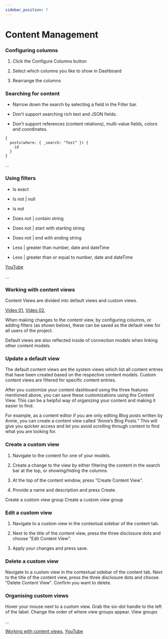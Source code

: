 ```yaml
---
sidebar_position: 7
---
```


# Content Management

### Configuring columns

1. Click the Configure Columns button

2. Select which columns you like to show in Dashboard

3. Rearrange the columns

### Searching for content

- Narrow down the search by selecting a field in the Filter bar.

- Don't support searching rich text and JSON fields.

- Don't support references (content relations), multi-value fields, colors and coordinates.

```text
{
  posts(where: { _search: "Test" }) {
    id
  }
}
```

...

### Using filters

- Is exact

- Is not | null

- Is not

- Does not | contain string

- Does not | start with starting string

- Does not | end with ending string

- Less | greater than number, date and dateTime

- Less | greater than or equal to number, date and dateTime

[YouTube](https://hygraph.com/docs/guides/content/using-filters)

...

### Working with content views

Content Views are divided into default views and custom views.

[Video 01](https://youtu.be/zluFSbLhtes), [Video 02](https://youtu.be/M1kRQfa6OfQ),

When making changes to the content view, by configuring columns, or adding filters (as shown below), these can be saved as the default view for all users of the project.

Default views are also reflected inside of connection models when linking other content models.

### Update a default view

The default content views are the system views which list all content entries that have been created based on the respective content models. Custom content views are filtered for specific content entries.

After you customize your content dashboard using the three features mentioned above, you can save these customizations using the Content View. This can be a helpful way of organizing your content and making it easier to find.

For example, as a content editor if you are only editing Blog posts written by Annie, you can create a content view called “Annie’s Blog Posts.” This will give you quicker access and let you avoid scrolling through content to find what you are looking for.

### Create a custom view

1. Navigate to the content for one of your models.

2. Create a change to the view by either filtering the content in the search bar at the top, or showing/hiding the columns.

3. At the top of the content window, press "Create Content View".

4. Provide a name and description and press Create.

Create a custom view group
Create a custom view group

### Edit a custom view

1. Navigate to a custom view in the contextual sidebar of the content tab.

2. Next to the title of the content view, press the three disclosure dots and choose "Edit Content View".

3. Apply your changes and press save.

### Delete a custom view

Navigate to a custom view in the contextual sidebar of the content tab.
Next to the title of the content view, press the three disclosure dots and choose "Delete Content View".
Confirm you want to delete.

### Organising custom views

Hover your mouse next to a custom view.
Grab the six-dot handle to the left of the label.
Change the order of where view groups appear.
View groups

...

[Working with content views](https://hygraph.com/docs/guides/content/content-views), [YouTube](https://youtu.be/zluFSbLhtes)
